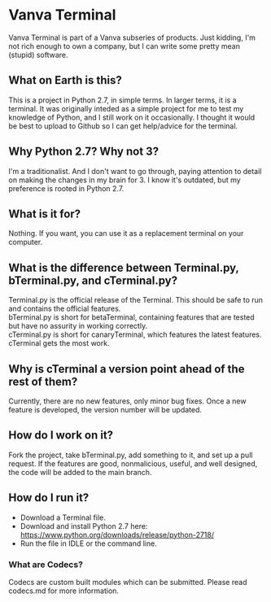 # Vanva Terminal
Vanva Terminal is part of a Vanva subseries of products.
Just kidding, I'm not rich enough to own a company, but I can write some pretty mean (stupid) software.

## What on Earth is this?
This is a project in Python 2.7, in simple terms.
In larger terms, it is a terminal. It was originally inteded as a simple project for me to test my knowledge of Python, and I still work on it occasionally. I thought it would be best to upload to Github so I can get help/advice for the terminal.

## Why Python 2.7? Why not 3?
I'm a traditionalist.
And I don't want to go through, paying attention to detail on making the changes in my brain for 3. I know it's outdated, but my preference is rooted in Python 2.7.

## What is it for?
Nothing. If you want, you can use it as a replacement terminal on your computer.

## What is the difference between Terminal.py, bTerminal.py, and cTerminal.py?
Terminal.py is the official release of the Terminal. This should be safe to run and contains the official features. <br>
bTerminal.py is short for betaTerminal, containing features that are tested but have no assurity in working correctly. <br>
cTerminal.py is short for canaryTerminal, which features the latest features. cTerminal gets the most work.

## Why is cTerminal a version point ahead of the rest of them?
Currently, there are no new features, only minor bug fixes. Once a new feature is developed, the version number will be updated.

## How do I work on it?
Fork the project, take bTerminal.py, add something to it, and set up a pull request. If the features are good, nonmalicious, useful, and well designed, the code will be added to the main branch.

## How do I run it?
 - Download a Terminal file.
 - Download and install Python 2.7 here: https://www.python.org/downloads/release/python-2718/
 - Run the file in IDLE or the command line.


### What are Codecs?
Codecs are custom built modules which can be submitted. Please read codecs.md for more information.
